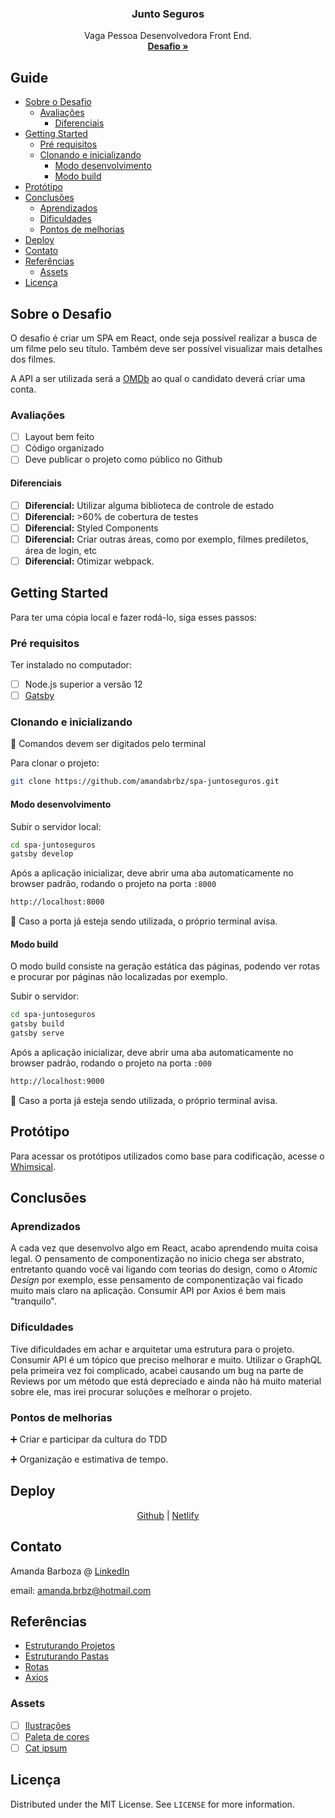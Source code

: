 <p align="center">
  <h3 align="center">Junto Seguros</h3>

  <p align="center">
    Vaga Pessoa Desenvolvedora Front End.
    <br />
    <a href="https://github.com/GitJMSeguradora/jobs/blob/master/front/Challenge.md"><strong>Desafio »</strong></a>
  </p>
</p>

## Guide

- [Sobre o Desafio](#Sobre-o-Desafio)
  - [Avaliações](#Avaliações)
    - [Diferenciais](#Diferenciais)
- [Getting Started](#getting-started)
  - [Pré requisitos](#Pré-requisitos)
  - [Clonando e inicializando](#Clonando-e-inicializando)
    - [Modo desenvolvimento](#Modo-desenvolvimento)
    - [Modo build](#Modo-build)
- [Protótipo](#Protótipo)
- [Conclusões](#Conclusões)
  - [Aprendizados](#Aprendizados)
  - [Dificuldades](#Dificuldades)
  - [Pontos de melhorias](#Pontos-de-melhorias)
- [Deploy](#Deploy)
- [Contato](#Contato)
- [Referências](#Referências)
  - [Assets](#Assets)
- [Licença](#Licença)

## Sobre o Desafio

O desafio é criar um SPA em React, onde seja possível realizar a busca de um filme pelo seu título. Também deve ser possível visualizar mais detalhes dos filmes.

A API a ser utilizada será a [OMDb](http://www.omdbapi.com) ao qual o candidato deverá criar uma conta.

### Avaliações

  - [ ] Layout bem feito
  - [ ] Código organizado
  - [ ] Deve publicar o projeto como público no Github

#### Diferenciais

  - [ ] **Diferencial:** Utilizar alguma biblioteca de controle de estado
  - [ ] **Diferencial:** >60% de cobertura de testes
  - [ ] **Diferencial:** Styled Components
  - [ ] **Diferencial:** Criar outras áreas, como por exemplo, filmes prediletos, área de login, etc
  - [ ] **Diferencial:** Otimizar webpack.

## Getting Started

Para ter uma cópia local e fazer rodá-lo, siga esses passos:

### Pré requisitos

Ter instalado no computador:

- [ ] Node.js superior a versão 12
- [ ] [Gatsby](https://www.gatsbyjs.org/)

### Clonando e inicializando

:small_red_triangle_down: Comandos devem ser digitados pelo terminal

Para clonar o projeto:

```sh
git clone https://github.com/amandabrbz/spa-juntoseguros.git
```

#### Modo desenvolvimento

Subir o servidor local:

```sh
cd spa-juntoseguros
gatsby develop
```

Após a aplicação inicializar, deve abrir uma aba automaticamente no browser padrão, rodando o projeto na porta ``:8000``

```sh
http://localhost:8000
```

:no_entry_sign: Caso a porta já esteja sendo utilizada, o próprio terminal avisa.

#### Modo build

O modo build consiste na geração estática das páginas, podendo ver rotas e procurar por páginas não localizadas por exemplo.

Subir o servidor:

```sh
cd spa-juntoseguros
gatsby build
gatsby serve
```

Após a aplicação inicializar, deve abrir uma aba automaticamente no browser padrão, rodando o projeto na porta ``:000``

```sh
http://localhost:9000
```

:no_entry_sign: Caso a porta já esteja sendo utilizada, o próprio terminal avisa.

## Protótipo

Para acessar os protótipos utilizados como base para codificação, acesse o [Whimsical](https://whimsical.com/4D1APFSXfAPjKLUZSjxjMG).

## Conclusões

### Aprendizados

A cada vez que desenvolvo algo em React, acabo aprendendo muita coisa legal. O pensamento de componentização no inicio chega ser abstrato, entretanto quando você vai ligando com teorias do design, como o *Atomic Design* por exemplo, esse pensamento de componentização vai ficado muito mais claro na aplicação. Consumir API por Axios é bem mais "tranquilo".

### Dificuldades

Tive dificuldades em achar e arquitetar uma estrutura para o projeto. Consumir API é um tópico que preciso melhorar e muito.  Utilizar o GraphQL pela primeira vez foi complicado, acabei causando um bug na parte de Reviews por um método que está depreciado e ainda não há muito material sobre ele, mas irei procurar soluções e melhorar o projeto.

### Pontos de melhorias

:heavy_plus_sign: Criar e participar da cultura do TDD

:heavy_plus_sign: Organização e estimativa de tempo.

## Deploy

<center>

[Github](https://github.com/amandabrbz/junto-seguros.git) | [Netlify](https://juntoseguros.netlify.app)
</center>

## Contato

Amanda Barboza @ [LinkedIn](https://linkedin/in/amandabrbz)

email: amanda.brbz@hotmail.com

## Referências

- [Estruturando Projetos](https://blog.matheuscastiglioni.com.br/como-organizar-projetos-em-react/)
- [Estruturando Pastas](https://github.com/frontendbr/forum/issues/726)
- [Rotas](https://celke.com.br/artigo/como-criar-rotas-no-react)
- [Axios](https://alligator.io/react/axios-react/)

### Assets

- [ ] [Ilustrações](https://undraw.co/illustrations)
- [ ] [Paleta de cores](https://coolors.co/f24341-e89a41-cbcfe0-ddd5b2-818578-535d5b-25353d)
- [ ] [Cat ipsum](http://www.catipsum.com/index.php)

## Licença

Distributed under the MIT License. See `LICENSE` for more information.